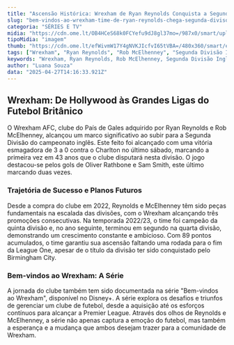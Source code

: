 ```yaml
---
title: "Ascensão Histórica: Wrexham de Ryan Reynolds Conquista a Segunda Divisão Inglesa"
slug: "bem-vindos-ao-wrexham-time-de-ryan-reynolds-chega-segunda-diviso-inglesa"
categoria: "SÉRIES E TV"
midia: "https://cdn.ome.lt/OB4HCeS68k0FCYefu9dJ8gl37mo=/987x0/smart/uploads/conteudo/fotos/bemvindoawrexham.jpg"
tipoMidia: "imagem"
thumb: "https://cdn.ome.lt/efWivmW17Y4gNVKJIcfvI65tVBA=/480x360/smart/extras/conteudos/bemvindoawrexham.jpg"
tags: ["Wrexham", "Ryan Reynolds", "Rob McElhenney", "Segunda Divisão Inglesa", "futebol", "Bem-vindos ao Wrexham", "Disney+", "campeonato inglês"]
keywords: "Wrexham, Ryan Reynolds, Rob McElhenney, Segunda Divisão Inglesa, futebol, Bem-vindos ao Wrexham, Disney+, campeonato inglês"
author: "Luana Souza"
data: "2025-04-27T14:16:33.921Z"
---
```


## Wrexham: De Hollywood às Grandes Ligas do Futebol Britânico

O Wrexham AFC, clube do País de Gales adquirido por Ryan Reynolds e Rob McElhenney, alcançou um marco significativo ao subir para a Segunda Divisão do campeonato inglês. Este feito foi alcançado com uma vitória esmagadora de 3 a 0 contra o Charlton no último sábado, marcando a primeira vez em 43 anos que o clube disputará nesta divisão. O jogo destacou-se pelos gols de Oliver Rathbone e Sam Smith, este último marcando duas vezes.

### Trajetória de Sucesso e Planos Futuros

Desde a compra do clube em 2022, Reynolds e McElhenney têm sido peças fundamentais na escalada das divisões, com o Wrexham alcançando três promoções consecutivas. Na temporada 2022/23, o time foi campeão da quinta divisão e, no ano seguinte, terminou em segundo na quarta divisão, demonstrando um crescimento constante e ambicioso. Com 89 pontos acumulados, o time garantiu sua ascensão faltando uma rodada para o fim da League One, apesar de o título da divisão ter sido conquistado pelo Birmingham City.

### Bem-vindos ao Wrexham: A Série

A jornada do clube também tem sido documentada na série "Bem-vindos ao Wrexham", disponível no Disney+. A série explora os desafios e triunfos de gerenciar um clube de futebol, desde a aquisição até os esforços contínuos para alcançar a Premier League. Através dos olhos de Reynolds e McElhenney, a série não apenas captura a emoção do futebol, mas também a esperança e a mudança que ambos desejam trazer para a comunidade de Wrexham.